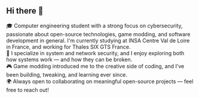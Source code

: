 ## Hi there 👋

<!--
**Maxxavec2x/Maxxavec2x** is a ✨ _special_ ✨ repository because its `README.md` (this file) appears on your GitHub profile.

Here are some ideas to get you started:

- 🔭 I’m currently working on ...
- 🌱 I’m currently learning ...
- 👯 I’m looking to collaborate on ...
- 🤔 I’m looking for help with ...
- 💬 Ask me about ...
- 📫 How to reach me: ...
- 😄 Pronouns: ...
- ⚡ Fun fact: ...
-->
🎓 Computer engineering student with a strong focus on cybersecurity, passionate about open-source technologies, game modding, and software development in general. I'm currently studying at INSA Centre Val de Loire in France, and working for Thales SIX GTS France.  
🔐 I specialize in system and network security, and I enjoy exploring both how systems work — and how they can be broken.  
🎮 Game modding introduced me to the creative side of coding, and I’ve been building, tweaking, and learning ever since.  
🌍 Always open to collaborating on meaningful open-source projects — feel free to reach out!  
